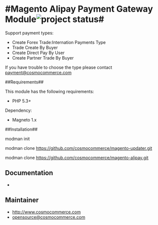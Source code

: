 #Magento Alipay Payment Gateway Module![project status](http://stillmaintained.com/sidealice/aliyun-paas.png)#
==============

Support payment types:
* Create Forex Trade:Internation Payments Type
* Trade Create By Buyer
* Create Direct Pay By User
* Create Partner Trade By Buyer

If you have trouble to choose the type please contact payment@cosmocommerce.com 

##Requirements##

This module has the following requirements:

 - PHP 5.3+

Dependency:

 - Magneto 1.x

##Installation##

modman init 

modman clone https://github.com/cosmocommerce/magento-updater.git

modman clone https://github.com/cosmocommerce/magento-alipay.git


## Documentation ##

 - 
 
## Maintainer ##

 - http://www.cosmocommerce.com
 - opensource@cosmocommerce.com
